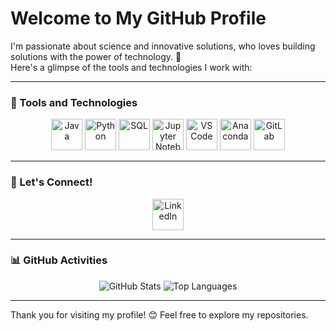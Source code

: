 # Welcome to My GitHub Profile

I'm passionate about science and innovative solutions, who loves building solutions with the power of technology. 🚀  
Here's a glimpse of the tools and technologies I work with:

---

### 🚀 Tools and Technologies

<div align="center">
  <img src="https://cdn.jsdelivr.net/gh/devicons/devicon/icons/java/java-original.svg" alt="Java" width="50" height="50" />
  <img src="https://cdn.jsdelivr.net/gh/devicons/devicon/icons/python/python-original.svg" alt="Python" width="50" height="50" />
  <img src="https://cdn.jsdelivr.net/gh/devicons/devicon/icons/mysql/mysql-original-wordmark.svg" alt="SQL" width="50" height="50" />
  <img src="https://cdn.jsdelivr.net/gh/devicons/devicon/icons/jupyter/jupyter-original.svg" alt="Jupyter Notebook" width="50" height="50" />
  <img src="https://cdn.jsdelivr.net/gh/devicons/devicon/icons/vscode/vscode-original.svg" alt="VS Code" width="50" height="50" />
  <img src="https://cdn.jsdelivr.net/gh/devicons/devicon/icons/anaconda/anaconda-original.svg" alt="Anaconda" width="50" height="50" />
  <img src="https://cdn.jsdelivr.net/gh/devicons/devicon/icons/gitlab/gitlab-original.svg" alt="GitLab" width="50" height="50" />
</div>

---

### 🌟 Let's Connect!

<div align="center">
  <a href="https://www.linkedin.com/in/pierre-mazzucotelli-511b22284/" target="_blank">
    <img src="https://cdn.jsdelivr.net/gh/devicons/devicon/icons/linkedin/linkedin-original.svg" alt="LinkedIn" width="50" height="50" />
  </a>
</div>

---

### 📊 GitHub Activities

<div align="center">
  <img src="https://github-readme-stats.vercel.app/api?username=YourGitHubUsername&show_icons=true&theme=radical" alt="GitHub Stats" />
  <img src="https://github-readme-stats.vercel.app/api/top-langs/?username=YourGitHubUsername&layout=compact&theme=radical" alt="Top Languages" />
</div>

---

Thank you for visiting my profile! 😊 Feel free to explore my repositories.
